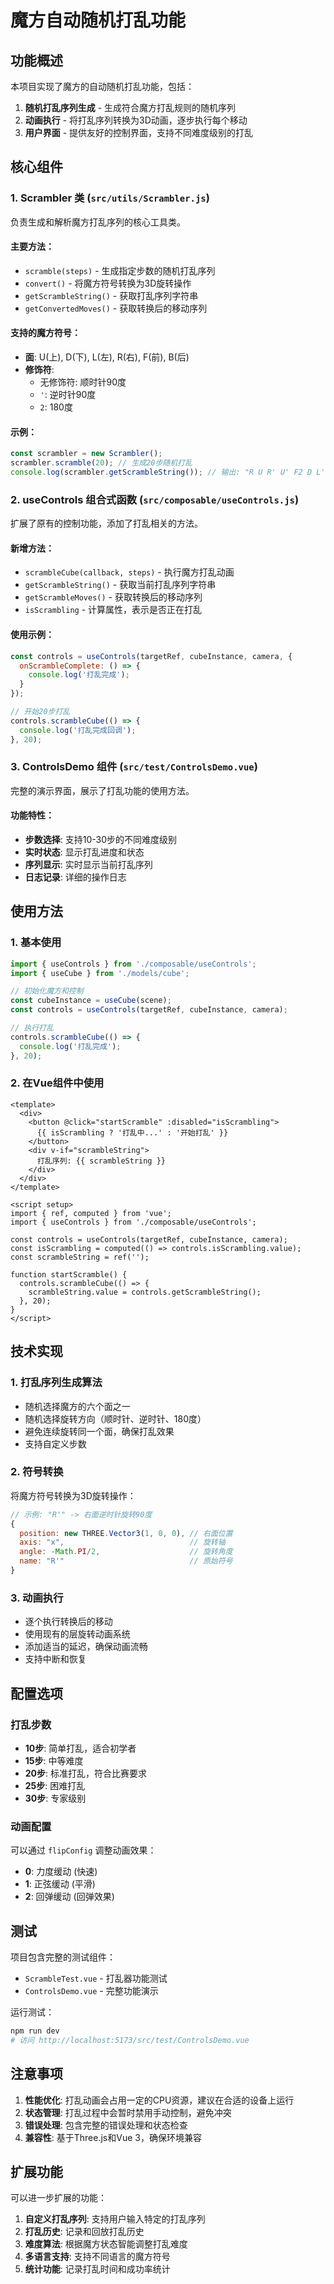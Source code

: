 # 魔方自动随机打乱功能

## 功能概述

本项目实现了魔方的自动随机打乱功能，包括：

1. **随机打乱序列生成** - 生成符合魔方打乱规则的随机序列
2. **动画执行** - 将打乱序列转换为3D动画，逐步执行每个移动
3. **用户界面** - 提供友好的控制界面，支持不同难度级别的打乱

## 核心组件

### 1. Scrambler 类 (`src/utils/Scrambler.js`)

负责生成和解析魔方打乱序列的核心工具类。

#### 主要方法：

- `scramble(steps)` - 生成指定步数的随机打乱序列
- `convert()` - 将魔方符号转换为3D旋转操作
- `getScrambleString()` - 获取打乱序列字符串
- `getConvertedMoves()` - 获取转换后的移动序列

#### 支持的魔方符号：

- **面**: U(上), D(下), L(左), R(右), F(前), B(后)
- **修饰符**: 
  - 无修饰符: 顺时针90度
  - `'`: 逆时针90度  
  - `2`: 180度

#### 示例：
```javascript
const scrambler = new Scrambler();
scrambler.scramble(20); // 生成20步随机打乱
console.log(scrambler.getScrambleString()); // 输出: "R U R' U' F2 D L' B2..."
```

### 2. useControls 组合式函数 (`src/composable/useControls.js`)

扩展了原有的控制功能，添加了打乱相关的方法。

#### 新增方法：

- `scrambleCube(callback, steps)` - 执行魔方打乱动画
- `getScrambleString()` - 获取当前打乱序列字符串
- `getScrambleMoves()` - 获取转换后的移动序列
- `isScrambling` - 计算属性，表示是否正在打乱

#### 使用示例：
```javascript
const controls = useControls(targetRef, cubeInstance, camera, {
  onScrambleComplete: () => {
    console.log('打乱完成');
  }
});

// 开始20步打乱
controls.scrambleCube(() => {
  console.log('打乱完成回调');
}, 20);
```

### 3. ControlsDemo 组件 (`src/test/ControlsDemo.vue`)

完整的演示界面，展示了打乱功能的使用方法。

#### 功能特性：

- **步数选择**: 支持10-30步的不同难度级别
- **实时状态**: 显示打乱进度和状态
- **序列显示**: 实时显示当前打乱序列
- **日志记录**: 详细的操作日志

## 使用方法

### 1. 基本使用

```javascript
import { useControls } from './composable/useControls';
import { useCube } from './models/cube';

// 初始化魔方和控制
const cubeInstance = useCube(scene);
const controls = useControls(targetRef, cubeInstance, camera);

// 执行打乱
controls.scrambleCube(() => {
  console.log('打乱完成');
}, 20);
```

### 2. 在Vue组件中使用

```vue
<template>
  <div>
    <button @click="startScramble" :disabled="isScrambling">
      {{ isScrambling ? '打乱中...' : '开始打乱' }}
    </button>
    <div v-if="scrambleString">
      打乱序列: {{ scrambleString }}
    </div>
  </div>
</template>

<script setup>
import { ref, computed } from 'vue';
import { useControls } from './composable/useControls';

const controls = useControls(targetRef, cubeInstance, camera);
const isScrambling = computed(() => controls.isScrambling.value);
const scrambleString = ref('');

function startScramble() {
  controls.scrambleCube(() => {
    scrambleString.value = controls.getScrambleString();
  }, 20);
}
</script>
```

## 技术实现

### 1. 打乱序列生成算法

- 随机选择魔方的六个面之一
- 随机选择旋转方向（顺时针、逆时针、180度）
- 避免连续旋转同一个面，确保打乱效果
- 支持自定义步数

### 2. 符号转换

将魔方符号转换为3D旋转操作：

```javascript
// 示例: "R'" -> 右面逆时针旋转90度
{
  position: new THREE.Vector3(1, 0, 0), // 右面位置
  axis: "x",                            // 旋转轴
  angle: -Math.PI/2,                    // 旋转角度
  name: "R'"                            // 原始符号
}
```

### 3. 动画执行

- 逐个执行转换后的移动
- 使用现有的层旋转动画系统
- 添加适当的延迟，确保动画流畅
- 支持中断和恢复

## 配置选项

### 打乱步数

- **10步**: 简单打乱，适合初学者
- **15步**: 中等难度
- **20步**: 标准打乱，符合比赛要求
- **25步**: 困难打乱
- **30步**: 专家级别

### 动画配置

可以通过 `flipConfig` 调整动画效果：

- **0**: 力度缓动 (快速)
- **1**: 正弦缓动 (平滑)  
- **2**: 回弹缓动 (回弹效果)

## 测试

项目包含完整的测试组件：

- `ScrambleTest.vue` - 打乱器功能测试
- `ControlsDemo.vue` - 完整功能演示

运行测试：
```bash
npm run dev
# 访问 http://localhost:5173/src/test/ControlsDemo.vue
```

## 注意事项

1. **性能优化**: 打乱动画会占用一定的CPU资源，建议在合适的设备上运行
2. **状态管理**: 打乱过程中会暂时禁用手动控制，避免冲突
3. **错误处理**: 包含完整的错误处理和状态检查
4. **兼容性**: 基于Three.js和Vue 3，确保环境兼容

## 扩展功能

可以进一步扩展的功能：

1. **自定义打乱序列**: 支持用户输入特定的打乱序列
2. **打乱历史**: 记录和回放打乱历史
3. **难度算法**: 根据魔方状态智能调整打乱难度
4. **多语言支持**: 支持不同语言的魔方符号
5. **统计功能**: 记录打乱时间和成功率统计 